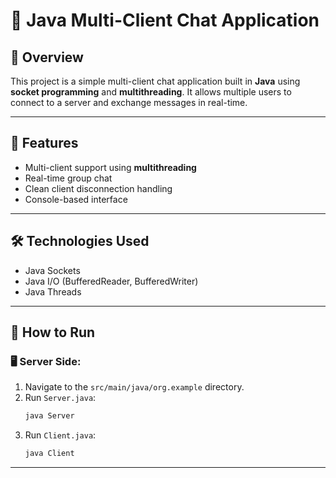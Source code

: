 # 🧾 Java Multi-Client Chat Application

## 📌 Overview
This project is a simple multi-client chat application built in **Java** using **socket programming** and **multithreading**. It allows multiple users to connect to a server and exchange messages in real-time.

---

## 🚀 Features
- Multi-client support using **multithreading**
- Real-time group chat
- Clean client disconnection handling
- Console-based interface

---

## 🛠️ Technologies Used
- Java Sockets
- Java I/O (BufferedReader, BufferedWriter)
- Java Threads

---

## 🧪 How to Run

### 🖥️ Server Side:
1. Navigate to the `src/main/java/org.example` directory.
2. Run `Server.java`:
   ```bash
   java Server
3. Run `Client.java`:
   ```bash
   java Client
   
---